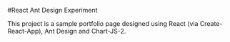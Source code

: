 #React Ant Design Experiment

This project is a sample portfolio page designed using React (via Create-React-App), Ant Design and Chart-JS-2.
